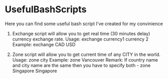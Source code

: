 # UsefulBashScripts
Here you can find some useful bash script I've created for my convinience

1) Exchange script will allow you to get real time (30 minutes delay) currency exchange rate.
	Usage: exchange currency1 currency 2
	Example: exchange CAD USD

2) Zone script will allow you to get current time of any CITY in the world.
	Usage: zone city
	Example: zone Vancouver
	Remark: If country name and city name are the same then you have to specify both - zone Singapore Singapore 
